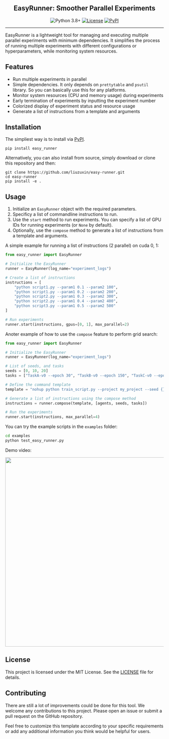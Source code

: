 <div align="center">
  <h2>EasyRunner: Smoother Parallel Experiments</h2>
</div>
<div align="center">

  <a>![Python 3.8+](https://img.shields.io/badge/Python-3.6%2B-brightgreen.svg)</a>
  [![License](https://img.shields.io/badge/License-MIT-blue.svg)](#license)
  [![PyPI](https://img.shields.io/pypi/v/easy-runner?logo=pypi)](https://pypi.org/project/easy-runner)
  <!-- [![Downloads](https://static.pepy.tech/personalized-badge/easy-runner?period=total&left_color=grey&right_color=blue&left_text=downloads)](https://pepy.tech/project/easy-runner) -->
  <!-- [![GitHub Repo Stars](https://img.shields.io/github/stars/liuzuxin/dsrl?color=brightgreen&logo=github)](https://github.com/liuzuxin/dsrl/stargazers) -->
  <!-- [![Documentation Status](https://img.shields.io/readthedocs/fsrl?logo=readthedocs)](https://fsrl.readthedocs.io) -->
  <!-- [![CodeCov](https://codecov.io/github/liuzuxin/fsrl/branch/main/graph/badge.svg?token=BU27LTW9F3)](https://codecov.io/github/liuzuxin/fsrl)
  [![Tests](https://github.com/liuzuxin/fsrl/actions/workflows/test.yml/badge.svg)](https://github.com/liuzuxin/fsrl/actions/workflows/test.yml) -->
  <!-- [![CodeCov](https://img.shields.io/codecov/c/github/liuzuxin/fsrl/main?logo=codecov)](https://app.codecov.io/gh/liuzuxin/fsrl) -->
  <!-- [![tests](https://img.shields.io/github/actions/workflow/status/liuzuxin/fsrl/test.yml?label=tests&logo=github)](https://github.com/liuzuxin/fsrl/tree/HEAD/tests) -->
  
</div>

---

EasyRunner is a lightweight tool for managing and executing multiple parallel experiments with minimum dependencies. It simplifies the process of running multiple experiments with different configurations or hyperparameters, while monitoring system resources.

## Features

- Run multiple experiments in parallel
- Simple dependencies. It only depends on `prettytable` and `psutil` library. So you can basically use this for any platforms.
- Monitor system resources (CPU and memory usage) during experiments
- Early termination of experiments by inputting the experiment number
- Colorized display of experiment status and resource usage
- Generate a list of instructions from a template and arguments

## Installation

The simpliest way is to install via [PyPI](https://pypi.org/project/easy-runner).

```
pip install easy_runner
```

Alternatively, you can also install from source, simply download or clone this repository and then:

```
git clone https://github.com/liuzuxin/easy-runner.git
cd easy-runner
pip install -e .
```

## Usage

1. Initialize an `EasyRunner` object with the required parameters.
2. Specificy a list of commandline instructions to run.
3. Use the `start` method to run experiments. You can specify a list of GPU IDs for running experiments (or `None` by default).
3. Optionally, use the `compose` method to generate a list of instructions from a template and arguments.

A simple example for running a list of instructions (2 parallel) on cuda 0, 1:

```python
from easy_runner import EasyRunner

# Initialize the EasyRunner
runner = EasyRunner(log_name="experiment_logs")

# Create a list of instructions
instructions = [
    "python script1.py --param1 0.1 --param2 100",
    "python script1.py --param1 0.2 --param2 200",
    "python script2.py --param1 0.3 --param2 300",
    "python script2.py --param1 0.4 --param2 400",
    "python script3.py --param1 0.5 --param2 500"
]

# Run experiments
runner.start(instructions, gpus=[0, 1], max_parallel=2)
```

Anoter example of how to use the `compose` feature to perform grid search:

```python
from easy_runner import EasyRunner

# Initialize the EasyRunner
runner = EasyRunner(log_name="experiment_logs")

# List of seeds, and tasks
seeds = [0, 10, 20]
tasks = ["TaskA-v0 --epoch 30", "TaskB-v0 --epoch 150", "TaskC-v0 --epoch 80"]

# Define the command template
template = "nohup python train_script.py --project my_project --seed {} --task {} "

# Generate a list of instructions using the compose method
instructions = runner.compose(template, [agents, seeds, tasks])

# Run the experiments
runner.start(instructions, max_parallel=4)
```

You can try the example scripts in the `examples` folder:
```bash
cd examples
python test_easy_runner.py
```

Demo video:
<div align="center">
  <img width="600px" height="auto" src="https://github.com/liuzuxin/easy-runner/raw/main/examples/demo.gif">
</div>

## License

This project is licensed under the MIT License. See the [LICENSE](LICENSE) file for details.

## Contributing

There are still a lot of improvements could be done for this tool.
We welcome any contributions to this project. Please open an issue or submit a pull request on the GitHub repository.

Feel free to customize this template according to your specific requirements or add any additional information you think would be helpful for users.